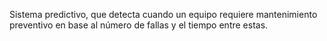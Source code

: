 Sistema predictivo, que detecta cuando un equipo requiere mantenimiento preventivo en base al número de fallas y el tiempo entre estas.
